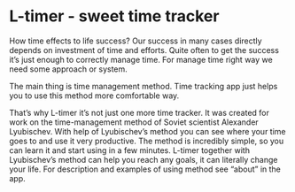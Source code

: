 # L-timer - sweet time tracker

How time effects to life success? Our success in many cases directly depends on investment of time and efforts. Quite often to get the success it’s just enough to correctly manage time. For manage time right way we need some approach or system.


The main thing is time management method. Time tracking app just helps you to use this method more comfortable way.


That’s why L-timer it’s not just one more time tracker. It was created for work on the time-management method of Soviet scientist Alexander Lyubischev. With help of Lyubischev’s method you can see where your time goes to and use it very productive. The method is incredibly simple, so you can learn it and start using in a few minutes. L-timer together with Lyubischev’s method can help you reach any goals, it can literally change your life. For description and examples of using method see “about” in the app.
